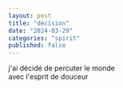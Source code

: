 ```yaml
---
layout: post
title: "décision"
date: "2024-03-29"
categories: "spirit"
published: false
---
```


j'ai décidé de percuter le monde  
avec l'esprit de douceur  
